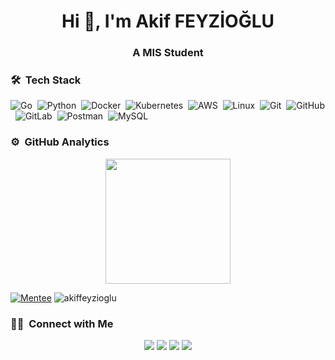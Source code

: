 <h1 align="center">Hi 👋, I'm Akif FEYZİOĞLU</h1>
<h3 align="center">A MIS Student</h3>

### 🛠 &nbsp;Tech Stack

![Go](https://img.shields.io/badge/-Go-05122A?style=flat&logo=go)&nbsp;
![Python](https://img.shields.io/badge/-Python-05122A?style=flat&logo=python)&nbsp;
![Docker](https://img.shields.io/badge/-Docker-05122A?style=flat&logo=docker)&nbsp;
![Kubernetes](https://img.shields.io/badge/-Kubernetes-05122A?style=flat&logo=kubernetes)&nbsp;
![AWS](https://img.shields.io/badge/-AWS-05122A?style=flat&logo=amazon-aws)&nbsp;
![Linux](https://img.shields.io/badge/-GNU/Linux-05122A?style=flat&logo=linux)&nbsp;
![Git](https://img.shields.io/badge/-Git-05122A?style=flat&logo=git)&nbsp;
![GitHub](https://img.shields.io/badge/-GitHub-05122A?style=flat&logo=github)&nbsp;
![GitLab](https://img.shields.io/badge/-GitLab-05122A?style=flat&logo=gitlab)&nbsp;
![Postman](https://img.shields.io/badge/-Postman-05122A?style=flat&logo=postman)&nbsp;
![MySQL](https://img.shields.io/badge/-MySQL-05122A?style=flat&logo=mysql)&nbsp;
### ⚙️ &nbsp;GitHub Analytics

<p align="center">
<a href="https://github.com/akiffeyzioglu">
  <img height="200em" src="https://github-readme-stats.vercel.app/api?username=akiffeyzioglu&show_icons=true&theme=algolia&include_all_commits=true&count_private=true"/>
</a>
</p>

<p align="center"> 

[![Mentee](https://img.shields.io/badge/Find%20Mentor-I'm%20a%20mentee-blue)](https://findmentor.network/peer/akif-feyzioglu)
<img src="https://komarev.com/ghpvc/?username=akiffeyzioglu&label=Profile%20views&color=0e75b6&style=flat" alt="akiffeyzioglu" />

</p>

### 🤝🏻 &nbsp;Connect with Me

<p align="center">
<a href="https://twitter.com/akiffeyzioglu"><img src="https://img.shields.io/badge/twitter-1DA1F2.svg?style=for-the-badge&logo=twitter&logoColor=white"/></a>
<a href="https://linkedin.com/in/akiffeyzioglu"><img src="https://img.shields.io/badge/linkedin-0077B5.svg?style=for-the-badge&logo=linkedin&logoColor=white"/></a>
<a href="https://medium.com/@akiffeyzioglu/"><img src="https://img.shields.io/badge/medium-9146FF.svg?style=for-the-badge&logo=medium&logoColor=white"/></a>
<a href="https://stackoverflow.com/users/12851491/akif-f?tab=profile"><img src="https://img.shields.io/badge/-Stack Overflow-D14836?style=for-the-badge&logo=stack-overflow&logoColor=white"/></a>